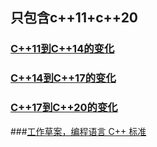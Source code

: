 ## 只包含c++11+c++20

### [C++11到C++14的变化](https://www.open-std.org/jtc1/sc22/wg21/docs/papers/2018/p1319r0.html)

### [C++14到C++17的变化](https://www.open-std.org/jtc1/sc22/wg21/docs/papers/2018/p0636r3.html)

### [C++17到C++20的变化](https://www.open-std.org/jtc1/sc22/wg21/docs/papers/2020/p2131r0.html)

###[工作草案，编程语言 C++ 标准](https://eel.is/c++draft/#expr)
